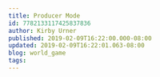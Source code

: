 ```yaml
---
title: Producer Mode
id: 7782133117425837836
author: Kirby Urner
published: 2019-02-09T16:22:00.000-08:00
updated: 2019-02-09T16:22:01.063-08:00
blog: world_game
tags: 
---
```


